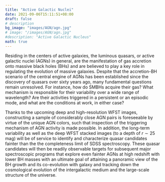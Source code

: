 ```yaml
---
title: "Active Galactic Nuclei"
date: 2021-09-06T15:11:51+08:00
draft: false
# description
bg_image: "images/AGN/agn.jpg"
# image: "/images/AGN/agn.jpg"
#description: "Active Galactic Nucleus"
math: true
---
```



Residing in the centers of active galaxies, the luminous quasars, or active galactic nuclei (AGNs) in general, are the manifestation of gas accretion onto massive black holes (BHs) and are believed to play a key role in regulating the evolution of massive galaxies. Despite that the accretion-BH scenario of the central engine of AGNs has been established since the discovery of quasars over sixty years ago, many fundamental questions remain unresolved. For instance, how do SMBHs acquire their gas? What mechanism is responsible for their variability over a wide range of wavelength? Are their activities triggered in a persistent or an episodic mode, and what are the conditions at work, in either case?

Thanks to the upcoming deep and high-resolution WFST images, constructing a sample of considerably close AGN pairs is foreseeable by virtue of the unique AGN colors, such that inspection of the triggering mechanism of AGN activity is made possible. In addition, the long-term variability as well as the deep WFST stacked images (to a depth of $r \sim 25$ mag) will be of service to identify and characterize quasar candidates fainter than the the completeness limit of SDSS spectroscopy. These quasar candidates will then be readily observable targets for subsequent major spectroscopic programs that explore even fainter AGNs at high redshift with lower BH masses with an ultimate goal of attaining a panoramic view of the BH growth and its co-evolution with galaxy and tracking down the cosmological evolution of the intergalactic medium and the large-scale structure of the universe.